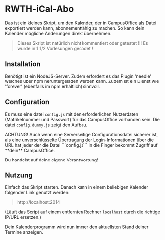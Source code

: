 # RWTH-iCal-Abo

Das ist ein kleines Skript, um den Kalender, der in CampusOffice als Datei exportiert werden kann, abonnementfähig zu machen. So kann dein Kalender mögliche Änderungen direkt übernehmen.

> Dieses Skript ist natürlich nicht kommentiert oder getestet !!! Es wurde in 1 1/2 Vorlesungen gecodet !

## Installation

Benötigt ist ein NodeJS-Server. Zudem erfordert es das Plugin 'needle' welches über npm heruntergeladen werden kann. Zudem ist ein Dienst wie 'forever' (ebenfalls im npm erhältlich) sinnvoll.

## Configuration

Es muss eine datei ```config.js``` mit den erforderlichen Nutzerdaten (Matrikelnummer und Passwort) für das CampusOffice vorhanden sein. Die datei ```config.dummy.js``` zeigt den Aufbau.

<aside class="warning">
ACHTUNG! Auch wenn eine Serverseitige Configurationsdatei sicherer ist, als eine unverschlüsselte Übertragung der Login-Informationen über die URL hat jeder der die Datei ```config.js``` in die Finger bekommt Zugriff auf **dein** CampusOffice.

Du handelst auf deine eigene Verantwortung!
</aside>

## Nutzung

Einfach das Skript starten. Danach kann in einem beliebigen Kalender folgender Link genutzt werden:

> ht<span></span>tp://localhost:2014

(Läuft das Script auf einem entfernten Rechner ```localhost``` durch die richtige IP/URL ersetzen.)

Dein Kalenderprogramm wird nun immer den aktuellsten Stand deiner Termine anzeigen.
